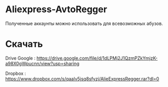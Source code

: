# Aliexpress-AvtoRegger

Полученные аккаунты можно использовать для всевозможных абузов. 

# Скачать

Drive Google : https://drive.google.com/file/d/1dLPMj2J1QzmPZkYmjzK-a98X0gWpucnn/view?usp=sharing

Dropbox : https://www.dropbox.com/s/qaalv5jsq8sfyzj/AlieExpressRegger.rar?dl=0
